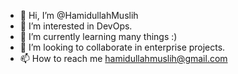 - 👋 Hi, I’m @HamidullahMuslih
- 👀 I’m interested in DevOps.
- 🌱 I’m currently learning many things :)
- 💞️ I’m looking to collaborate in enterprise projects.
- 📫 How to reach me hamidullahmuslih@gmail.com

<!---
HamidullahMuslih/HamidullahMuslih is a ✨ special ✨ repository because its `README.md` (this file) appears on your GitHub profile.
You can click the Preview link to take a look at your changes.
--->
